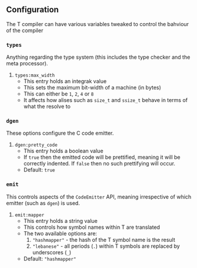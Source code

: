 ## Configuration

The T compiler can have various variables tweaked to control the
bahviour of the compiler

### `types`

Anything regarding the type system (this includes the type checker and
the meta processor).

1.  `types:max_width`
    - This entry holds an integrak value
    - This sets the maximum bit-width of a machine (in bytes)
    - This can either be `1`, `2`, `4` or `8`
    - It affects how alises such as `size_t` and `ssize_t` behave in
      terms of what the resolve to

### `dgen`

These options configure the C code emitter.

1.  `dgen:pretty_code`
    - This entry holds a boolean value
    - If `true` then the emitted code will be prettified, meaning it
      will be correctly indented. If `false` then no such prettifying
      will occur.
    - Default: `true`

### `emit`

This controls aspects of the `CodeEmitter` API, meaning irrespective of
which emitter (such as `dgen`) is used.

1.  `emit:mapper`
    - This entry holds a string value
    - This controls how symbol names within T are translated
    - The two available options are:
      1.  `"hashmapper"` - the hash of the T symbol name is the result
      2.  `"lebanese"` - all periods (`.`) within T symbols are replaced
          by underscores (`_`)
    - Default: `"hashmapper"`
